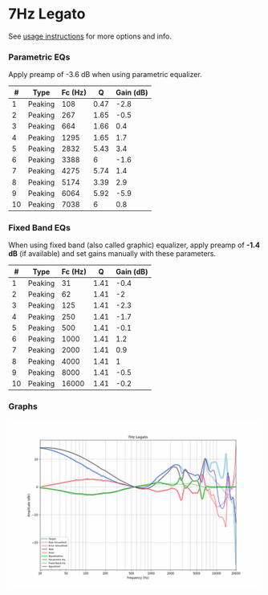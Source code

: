 # 7Hz Legato
See [usage instructions](https://github.com/jaakkopasanen/AutoEq#usage) for more options and info.

### Parametric EQs
Apply preamp of -3.6 dB when using parametric equalizer.

|   # | Type    |   Fc (Hz) |    Q |   Gain (dB) |
|-----|---------|-----------|------|-------------|
|   1 | Peaking |       108 | 0.47 |        -2.8 |
|   2 | Peaking |       267 | 1.65 |        -0.5 |
|   3 | Peaking |       664 | 1.66 |         0.4 |
|   4 | Peaking |      1295 | 1.65 |         1.7 |
|   5 | Peaking |      2832 | 5.43 |         3.4 |
|   6 | Peaking |      3388 | 6    |        -1.6 |
|   7 | Peaking |      4275 | 5.74 |         1.4 |
|   8 | Peaking |      5174 | 3.39 |         2.9 |
|   9 | Peaking |      6064 | 5.92 |        -5.9 |
|  10 | Peaking |      7038 | 6    |         0.8 |

### Fixed Band EQs
When using fixed band (also called graphic) equalizer, apply preamp of **-1.4 dB** (if available) and set gains manually with these parameters.

|   # | Type    |   Fc (Hz) |    Q |   Gain (dB) |
|-----|---------|-----------|------|-------------|
|   1 | Peaking |        31 | 1.41 |        -0.4 |
|   2 | Peaking |        62 | 1.41 |        -2   |
|   3 | Peaking |       125 | 1.41 |        -2.3 |
|   4 | Peaking |       250 | 1.41 |        -1.7 |
|   5 | Peaking |       500 | 1.41 |        -0.1 |
|   6 | Peaking |      1000 | 1.41 |         1.2 |
|   7 | Peaking |      2000 | 1.41 |         0.9 |
|   8 | Peaking |      4000 | 1.41 |         1   |
|   9 | Peaking |      8000 | 1.41 |        -0.5 |
|  10 | Peaking |     16000 | 1.41 |        -0.2 |

### Graphs
![](./7Hz%20Legato.png)
